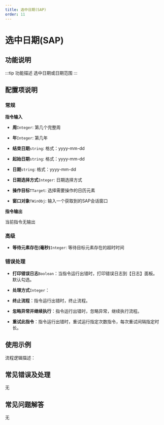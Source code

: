 ```yaml
---
title: 选中日期(SAP)
order: 11
---
```


# 选中日期(SAP)

## 功能说明

:::tip 功能描述
选中日期或日期范围
:::

## 配置项说明

### 常规

**指令输入**

- **周**`Integer`: 第几个完整周

- **年**`Integer`: 第几年

- **结束日期**`string`: 格式：yyyy-mm-dd

- **起始日期**`string`: 格式：yyyy-mm-dd

- **日期**`string`: 格式：yyyy-mm-dd

- **日期选择方式**`Integer`: 日期选择方式

- **操作目标**`TTarget`: 选择需要操作的日历元素

- **窗口对象**`TWinObj`: 输入一个获取到的SAP会话窗口


**指令输出**

当前指令无输出

### 高级

- **等待元素存在(毫秒)**`Integer`: 等待目标元素存在的超时时间

### 错误处理

- **打印错误日志**`Boolean`：当指令运行出错时，打印错误日志到【日志】面板。默认勾选。

- **处理方式**`Integer`：

 - **终止流程**：指令运行出错时，终止流程。

 - **忽略异常并继续执行**：指令运行出错时，忽略异常，继续执行流程。

 - **重试此指令**：指令运行出错时，重试运行指定次数指令，每次重试间隔指定时长。

## 使用示例

流程逻辑描述：

## 常见错误及处理

无

## 常见问题解答

无

